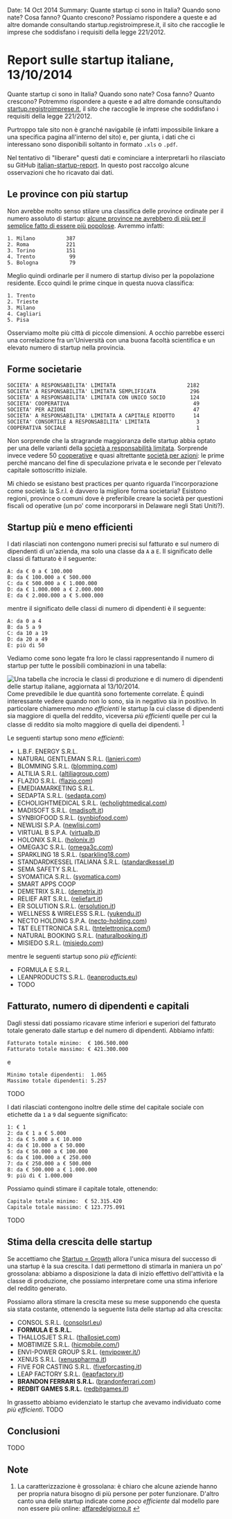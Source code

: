 Date: 14 Oct 2014
Summary: Quante startup ci sono in Italia? Quando sono nate? Cosa fanno? Quanto crescono? Possiamo rispondere a queste e ad altre domande consultando startup.registroimprese.it, il sito che raccoglie le imprese che soddisfano i requisiti della legge 221/2012.

# Report sulle startup italiane, 13/10/2014 #

Quante startup ci sono in Italia? Quando sono nate? Cosa fanno? Quanto
crescono? Potremmo rispondere a queste e ad altre domande consultando
[startup.registroimprese.it](http://startup.registroimprese.it/), il sito che
raccoglie le imprese che soddisfano i requisiti della legge 221/2012.

Purtroppo tale sito non è granché navigabile (è infatti impossibile linkare a
una specifica pagina all'interno del sito) e, per giunta, i dati che ci
interessano sono disponibili soltanto in formato `.xls` o `.pdf`.

Nel tentativo di "liberare" questi dati e cominciare a interpretarli ho
rilasciato su GitHub
[italian-startup-report](https://github.com/jacquerie/italian-startups-report).
In questo post raccolgo alcune osservazioni che ho ricavato dai dati.

## Le province con più startup ##

Non avrebbe molto senso stilare una classifica delle province ordinate per il
numero assoluto di startup: [alcune province ne avrebbero di più per il
semplice fatto di essere più popolose](https://xkcd.com/1138/). Avremmo infatti:

    1. Milano          387
    2. Roma            221
    3. Torino 	       151
    4. Trento           99
    5. Bologna          79

Meglio quindi ordinarle per il numero di startup diviso per la popolazione
residente. Ecco quindi le prime cinque in questa nuova classifica:

    1. Trento
    2. Trieste
    3. Milano
    4. Cagliari
    5. Pisa

Osserviamo molte più città di piccole dimensioni. A occhio parrebbe esserci una
correlazione fra un'Università con una buona facoltà scientifica e un elevato
numero di startup nella provincia.

## Forme societarie ##

    SOCIETA' A RESPONSABILITA' LIMITATA                       2182
    SOCIETA' A RESPONSABILITA' LIMITATA SEMPLIFICATA           296
    SOCIETA' A RESPONSABILITA' LIMITATA CON UNICO SOCIO        124
    SOCIETA' COOPERATIVA                                        49
    SOCIETA' PER AZIONI                                         47
    SOCIETA' A RESPONSABILITA' LIMITATA A CAPITALE RIDOTTO      14
    SOCIETA' CONSORTILE A RESPONSABILITA' LIMITATA               3
    COOPERATIVA SOCIALE                                          1

Non sorprende che la stragrande maggioranza delle startup abbia optato per una
delle varianti della [società a responsabilità
limitata](https://it.wikipedia.org/wiki/Societ%C3%A0_a_responsabilit%C3%A0_limitata).
Sorprende invece vedere 50
[cooperative](https://it.wikipedia.org/wiki/Societ%C3%A0_cooperativa) e quasi
altrettante [società per
azioni](https://it.wikipedia.org/wiki/Societ%C3%A0_per_azioni): le prime perché
mancano del fine di speculazione privata e le seconde per l'elevato capitale
sottoscritto iniziale.

Mi chiedo se esistano best practices per quanto riguarda l'incorporazione come
società: la S.r.l. è davvero la migliore forma societaria? Esistono regioni,
province o comuni dove è preferibile creare la società per questioni fiscali od
operative (un po' come incorporarsi in Delaware negli Stati Uniti?).

## Startup più e meno efficienti ##

I dati rilasciati non contengono numeri precisi sul fatturato e sul numero di
dipendenti di un'azienda, ma solo una classe da `A` a `E`. Il significato delle
classi di fatturato è il seguente:

    A: da € 0 a € 100.000
    B: da € 100.000 a € 500.000
    C: da € 500.000 a € 1.000.000
    D: da € 1.000.000 a € 2.000.000
    E: da € 2.000.000 a € 5.000.000

mentre il significato delle classi di numero di dipendenti è il seguente:

    A: da 0 a 4
    B: da 5 a 9
    C: da 10 a 19
    D: da 20 a 49
    E: più di 50

Vediamo come sono legate fra loro le classi rappresentando il numero di startup
per tutte le possibili combinazioni in una tabella:

<img src="/attachments/startup_classes.png" alt="Una tabella che incrocia le
classi di produzione e di numero di dipendenti delle startup italiane,
aggiornata al 13/10/2014."/>
Come prevedibile le due quantità sono fortemente correlate. È quindi
interessante vedere quando non lo sono, sia in negativo sia in positivo. In
particolare chiameremo _meno efficienti_ le startup la cui classe di dipendenti
sia maggiore di quella del reddito, viceversa _più efficienti_ quelle per cui
la classe di reddito sia molto maggiore di quella dei dipendenti. <sup
id="ref1-14102014"><a href="#fn1-14102014">1</a></sup>

Le seguenti startup sono _meno efficienti_:

* L.B.F. ENERGY S.R.L.
* NATURAL GENTLEMAN S.R.L. ([lanieri.com](http://www.lanieri.com))
* BLOMMING S.R.L. ([blomming.com](http://www.blomming.com/))
* ALTILIA S.R.L. ([altiliagroup.com](http://www.altiliagroup.com/))
* FLAZIO S.R.L. ([flazio.com](http://www.flazio.com/))
* EMEDIAMARKETING S.R.L.
* SEDAPTA S.R.L. ([sedapta.com](http://www.sedapta.com/))
* ECHOLIGHTMEDICAL S.R.L. ([echolightmedical.com](http://www.echolightmedical.com/))
* MADISOFT S.R.L. ([madisoft.it](http://madisoft.it/))
* SYNBIOFOOD S.R.L. ([synbiofood.com](http://synbiofood.com/))
* NEWLISI S.P.A. ([newlisi.com](http://www.newlisi.com/))
* VIRTUAL B S.P.A. ([virtualb.it](http://virtualb.it/))
* HOLONIX S.R.L. ([holonix.it](http://www.holonix.it/))
* OMEGA3C S.R.L. ([omega3c.com](http://www.omega3c.com/))
* SPARKLING 18 S.R.L. ([sparkling18.com](http://sparkling18.com/))
* STANDARDKESSEL ITALIANA S.R.L. ([standardkessel.it](http://standardkessel.it/))
* SEMA SAFETY S.R.L.
* SYOMATICA S.R.L. ([syomatica.com](http://www.syomatica.com/))
* SMART APPS COOP
* DEMETRIX S.R.L. ([demetrix.it](http://www.demetrix.it/))
* RELIEF ART S.R.L. ([reliefart.it](http://www.reliefart.it))
* ER SOLUTION S.R.L. ([ersolution.it](http://www.ersolution.it/))
* WELLNESS & WIRELESS S.R.L. ([yukendu.it](http://www.yukendu.it/))
* NECTO HOLDING S.P.A. ([necto-holding.com](http://necto-holding.com/))
* T&T ELETTRONICA S.R.L. ([tntelettronica.com/](http://www.tntelettronica.com/))
* NATURAL BOOKING S.R.L. ([naturalbooking.it](http://www.naturalbooking.it/))
* MISIEDO S.R.L. ([misiedo.com](http://misiedo.com/))

mentre le seguenti startup sono _più efficienti_:

* FORMULA E S.R.L.
* LEANPRODUCTS S.R.L. ([leanproducts.eu](http://www.leanproducts.eu/))
* TODO

## Fatturato, numero di dipendenti e capitali ##

Dagli stessi dati possiamo ricavare stime inferiori e superiori del fatturato totale generato dalle startup e del numero di dipendenti. Abbiamo infatti:

    Fatturato totale minimo:  € 106.500.000
    Fatturato totale massimo: € 421.300.000

e

    Minimo totale dipendenti:  1.065
    Massimo totale dipendenti: 5.257

TODO

I dati rilasciati contengono inoltre delle stime del capitale sociale con
etichette da `1` a `9` dal seguente significato:

    1: € 1
    2: da € 1 a € 5.000
    3: da € 5.000 a € 10.000
    4: da € 10.000 a € 50.000
    5: da € 50.000 a € 100.000
    6: da € 100.000 a € 250.000
    7: da € 250.000 a € 500.000
    8: da € 500.000 a € 1.000.000
    9: più di € 1.000.000

Possiamo quindi stimare il capitale totale, ottenendo:

    Capitale totale minimo:  € 52.315.420
    Capitale totale massimo: € 123.775.091

TODO

## Stima della crescita delle startup ##

Se accettiamo che [Startup = Growth](http://paulgraham.com/growth.html) allora
l'unica misura del successo di una startup è la sua crescita. I dati permettono
di stimarla in maniera un po' grossolana: abbiamo a disposizione la data di
inizio effettivo dell'attività e la classe di produzione, che possiamo
interpretare come una stima inferiore del reddito generato.

Possiamo allora stimare la crescita mese su mese supponendo che questa sia
stata costante, ottenendo la seguente lista delle startup ad alta crescita:

* CONSOL S.R.L. ([consolsrl.eu](http://www.consolsrl.eu/))
* **FORMULA E S.R.L.**
* THALLOSJET S.R.L. ([thallosjet.com](http://xenuspharma.it/))
* MOBTIMIZE S.R.L. ([hicmobile.com/](http://www.hicmobile.com/))
* ENVI-POWER GROUP S.R.L. ([envipower.it/](http://www.envipower.it/))
* XENUS S.R.L. ([xenuspharma.it](http://xenuspharma.it/))
* FIVE FOR CASTING S.R.L. ([fiveforcasting.it](http://www.fiveforcasting.it/))
* LEAP FACTORY S.R.L. ([leapfactory.it](http://www.leapfactory.it/))
* **BRANDON FERRARI S.R.L.** ([brandonferrari.com](http://www.brandonferrari.com/))
* **REDBIT GAMES S.R.L.** ([redbitgames.it](http://www.redbitgames.it/))

In grassetto abbiamo evidenziato le startup che avevamo individuato come _più
efficienti_. TODO

## Conclusioni ##

TODO

## Note ##

<ol>
  <li id="fn1-14102014"><p>La caratterizzazione è grossolana: è chiaro che alcune aziende hanno per propria natura bisogno di più persone per poter funzionare. D'altro canto una delle startup indicate come <em>poco efficiente</em> dal modello pare non essere più online: <a href="http://affaredelgiorno.it/">affaredelgiorno.it</a> <a href="#ref1-14042014">&#8617;</a></p></li></p></li>
</ol>
